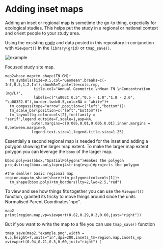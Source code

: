 
# Adding inset maps

Adding an inset or regional map is sometime the go-to thing, expecially for ecological studies. This helps put the study in a regional or national context and orient people to your study area. 

Using the exsisting [code](https://github.com/SwampThingPaul/rstat_mapping/blob/f64c19d9c00d66986d969b4c7d2e02c9c88407fe/X_rstat_map.R) and data posted in this repository in conjunction with `Viewport()` in the `library(grid)` or `tmap_save()`.

![example](https://user-images.githubusercontent.com/36565183/45112137-d40ec480-b114-11e8-814d-0a69e04fa6ae.png)

Focused study site map.
```
map2=base.map+tm_shape(TN.GM)+
  tm_symbols(size=0.5,col="Geomean",breaks=c(-Inf,0.5,1,2,Inf),showNA=T,palette=cols.rmp,
             title.col="Annual Geometric \nMean TN \nConcentration (mg/L)",
             labels=c("\u003C 0.5","0.5 - 1.0","1.0 - 2.0", "\u003E2.0"),border.lwd=0.5,colorNA = "white")+
  tm_compass(type="arrow",position=c("left","bottom"))+
  tm_scale_bar(position=c("left","bottom"))+
  tm_layout(bg.color=cols[2],fontfamily = "serif",legend.outside=T,scale=1,asp=NA,
            outer.margins=c(0.005,0.01,0.005,0.01),inner.margins = 0,between.margin=0,
            legend.text.size=1,legend.title.size=1.25)
```

Essentially a second regional map is needed for the inset and adding a polygon showing the larger map extent. To make the larger map extent polygon you can leverage the `bbox` of the larger map.
```
bbox.poly=as(bbox,"SpatialPolygons")#makes the polygon
proj4string(bbox.poly)=proj4string(evpa)#projects the polygon

#the smaller basic regional map
region.map=tm_shape(shore)+tm_polygons(col=cols[1])+
  tm_shape(bbox.poly)+tm_borders(lty=2,lwd=2.5,"red")
 ```
To view and see how things fits together you can use the `Viewport()` function, granted its tricky to move things around since the units Normalised Parent Coordinates"npc".

```
map2
print(region.map,vp=viewport(0.82,0.29,0.3,0.60,just="right"))
```

But if you want to write the map to a file you can use `tmap_save()` function
```
tmap_save(map2,"example.png",width = 6.5,height=7,units="in",dpi=200,insets_tm=region.map,insets_vp =viewport(0.94,0.21,0.3,0.60,just="right") )
```


